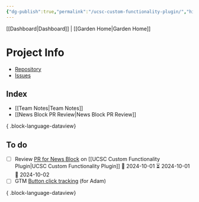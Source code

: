 ```yaml
---
{"dg-publish":true,"permalink":"/ucsc-custom-functionality-plugin/","hide":true,"tags":["work","WordPress"],"noteIcon":"1","created":"2024-09-16T18:28:50.558-07:00","updated":"2024-10-04T09:57:17.138-07:00"}
---
```


[[Dashboard\|Dashboard]] | [[Garden Home\|Garden Home]] 

# Project Info
- [Repository](https://github.com/ucsc/ucsc-custom-functionality)
- [Issues](https://github.com/ucsc/ucsc-custom-functionality/issues)
## Index
- [[Team Notes\|Team Notes]]
- [[News Block PR Review\|News Block PR Review]]

{ .block-language-dataview}

## To do

- [ ] Review [PR for News Block](https://github.com/ucsc/ucsc-custom-functionality/pull/30) on [[UCSC Custom Functionality Plugin\|UCSC Custom Functionality Plugin]] 🛫 2024-10-01 ⏳ 2024-10-01 📅 2024-10-02
- [ ] GTM [Button click tracking](https://usefathom.com/learn/track-button-clicks-google-analytics) (for Adam)

{ .block-language-dataview}